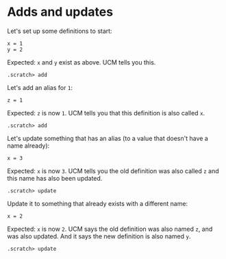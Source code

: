 # Adds and updates

Let's set up some definitions to start:

```unison
x = 1
y = 2
```

Expected: `x` and `y` exist as above. UCM tells you this.

```ucm
.scratch> add
```

Let's add an alias for `1`:

```unison
z = 1
```

Expected: `z` is now `1`. UCM tells you that this definition is also called `x`.

```ucm
.scratch> add
```

Let's update something that has an alias (to a value that doesn't have a name already):

```unison
x = 3
```

Expected: `x` is now `3`. UCM tells you the old definition was also called `z` and this name has also been updated.

```ucm
.scratch> update
```

Update it to something that already exists with a different name:

```unison
x = 2
```

Expected: `x` is now `2`. UCM says the old definition was also named `z`, and was also updated. And it says the new definition is also named `y`. 

```ucm
.scratch> update
```

